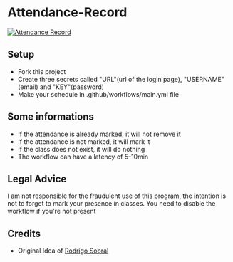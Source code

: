 # Attendance-Record

[![Attendance Record](https://github.com/DylanPerdigao/Attendance-Record/actions/workflows/main.yml/badge.svg)](https://github.com/DylanPerdigao/Attendance-Record/actions/workflows/main.yml)

## Setup
  - Fork this project
  - Create three secrets called "URL"(url of the login page), "USERNAME"(email) and "KEY"(password)
  - Make your schedule in .github/workflows/main.yml file

## Some informations
  - If the attendance is already marked, it will not remove it
  - If the attendance is not marked, it will mark it
  - If the class does not exist, it will do nothing
  - The workflow can have a latency of 5-10min

## Legal Advice
I am not responsible for the fraudulent use of this program, the intention is not to forget to mark your presence in classes. You need to disable the workflow if you're not present

## Credits
  - Original Idea of [Rodrigo Sobral](https://github.com/RodrigoSobral2000)
